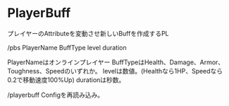 # PlayerBuff
プレイヤーのAttributeを変動させ新しいBuffを作成するPL

/pbs PlayerName BuffType level duration

PlayerNameはオンラインプレイヤー
BuffTypeはHealth、Damage、Armor、Toughness、Speedのいずれか。
levelは数値。(Healthなら1HP、Speedなら0.2で移動速度100%Up)
durationは秒数。

/playerbuff 
Configを再読み込み。
